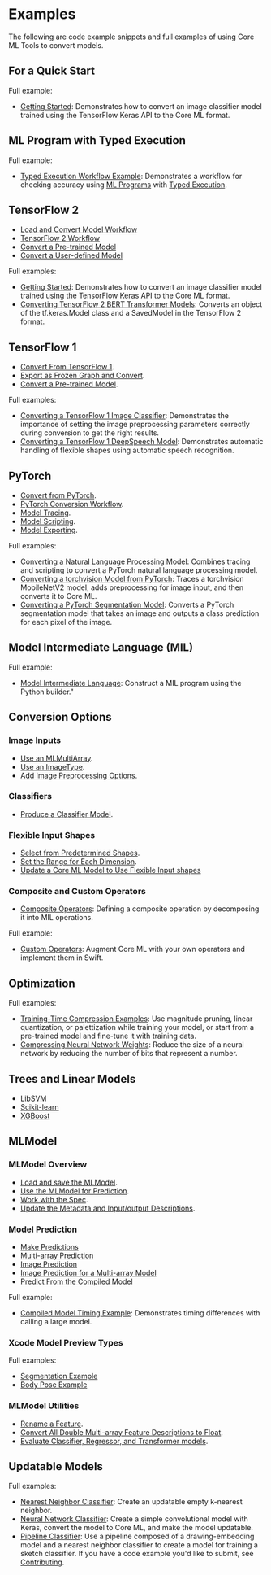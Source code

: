# Examples

The following are code example snippets and full examples of using Core ML Tools to convert models.

## For a Quick Start

Full example:

- [Getting Started](introductory-quickstart): Demonstrates how to convert an image classifier model trained using the TensorFlow Keras API to the Core ML format.

## ML Program with Typed Execution

Full example:

- [Typed Execution Workflow Example](typed-execution-example): Demonstrates a workflow for checking accuracy using [ML Programs](convert-to-ml-program) with [Typed Execution](typed-execution).

## TensorFlow 2

- [Load and Convert Model Workflow](load-and-convert-model)
- [TensorFlow 2 Workflow](tensorflow-2)
- [Convert a Pre-trained Model](tensorflow-2.md#convert-a-pre-trained-model)
- [Convert a User-defined Model](tensorflow-2.md#convert-a-user-defined-model)

Full examples:

- [Getting Started](introductory-quickstart): Demonstrates how to convert an image classifier model trained using the TensorFlow Keras API to the Core ML format.
- [Converting TensorFlow 2 BERT Transformer Models](convert-tensorflow-2-bert-transformer-models): Converts an object of the tf.keras.Model class and a SavedModel in the TensorFlow 2 format.

## TensorFlow 1

- [Convert From TensorFlow 1](load-and-convert-model.md#convert-from-tensorflow-1).
- [Export as Frozen Graph and Convert](tensorflow-1-workflow.md#export-as-a-frozen-graph-and-convert).
- [Convert a Pre-trained Model](tensorflow-1-workflow.md#convert-a-pre-trained-model).

Full examples:

- [Converting a TensorFlow 1 Image Classifier](convert-a-tensorflow-1-image-classifier): Demonstrates the importance of setting the image preprocessing parameters correctly during conversion to get the right results.
- [Converting a TensorFlow 1 DeepSpeech Model](convert-a-tensorflow-1-deepspeech-model): Demonstrates automatic handling of flexible shapes using automatic speech recognition.

## PyTorch

- [Convert from PyTorch](load-and-convert-model.md#convert-from-pytorch).
- [PyTorch Conversion Workflow](convert-pytorch-workflow).
- [Model Tracing](model-tracing).
- [Model Scripting](model-scripting).
- [Model Exporting](model-exporting).

Full examples:
- [Converting a Natural Language Processing Model](convert-nlp-model): Combines tracing and scripting to convert a PyTorch natural language processing model.
- [Converting a torchvision Model from PyTorch](convert-a-torchvision-model-from-pytorch): Traces a torchvision MobileNetV2 model, adds preprocessing for image input, and then converts it to Core ML.
- [Converting a PyTorch Segmentation Model](convert-a-pytorch-segmentation-model): Converts a PyTorch segmentation model that takes an image and outputs a class prediction for each pixel of the image.

## Model Intermediate Language (MIL)

Full example:

- [Model Intermediate Language](model-intermediate-language): Construct a MIL program using the Python builder."

## Conversion Options

### Image Inputs

- [Use an MLMultiArray](image-inputs.md#use-an-mlmultiarray).
- [Use an ImageType](image-inputs.md#use-an-imagetype).
- [Add Image Preprocessing Options](image-inputs.md#add-image-preprocessing-options).

### Classifiers

- [Produce a Classifier Model](classifiers.md#produce-a-classifier-model).

### Flexible Input Shapes
  
- [Select from Predetermined Shapes](flexible-inputs.md#select-from-predetermined-shapes).
- [Set the Range for Each Dimension](flexible-inputs.md#set-the-range-for-each-dimension).
- [Update a Core ML Model to Use Flexible Input shapes](flexible-inputs.md#update-a-core-ml-model-to-use-flexible-input-shapes)

### Composite and Custom Operators

- [Composite Operators](composite-operators): Defining a composite operation by decomposing it into MIL operations.  

Full example:

- [Custom Operators](custom-operators): Augment Core ML with your own operators and implement them in Swift.

## Optimization

Full examples:

- [Training-Time Compression Examples](https://apple.github.io/coremltools/source/coremltools.optimize.torch.examples.html): Use magnitude pruning, linear quantization, or palettization while training your model, or start from a pre-trained model and fine-tune it with training data.
- [Compressing Neural Network Weights](quantization-neural-network): Reduce the size of a neural network by reducing the number of bits that represent a number.

## Trees and Linear Models

- [LibSVM](libsvm-conversion)
- [Scikit-learn](sci-kit-learn-conversion)
- [XGBoost](xgboost-conversion)

## MLModel

### MLModel Overview

- [Load and save the MLModel](mlmodel.md#load-and-save-the-mlmodel).
- [Use the MLModel for Prediction](mlmodel.md#use-the-mlmodel-for-prediction).
- [Work with the Spec](mlmodel.md#work-with-the-spec).
- [Update the Metadata and Input/output Descriptions](mlmodel.md#update-the-metadata-and-inputoutput-descriptions).

### Model Prediction

- [Make Predictions](model-prediction)
- [Multi-array Prediction](model-prediction.md#multi-array-prediction)
- [Image Prediction](model-prediction.md#image-prediction)
- [Image Prediction for a Multi-array Model](model-prediction.md#image-prediction-for-a-multi-array-model)
- [Predict From the Compiled Model](model-prediction.md#predict-from-the-compiled-model)

Full example:
- [Compiled Model Timing Example](model-prediction.md#timing-example): Demonstrates timing differences with calling a large model.


### Xcode Model Preview Types

Full examples:

- [Segmentation Example](xcode-model-preview-types.md#segmentation-example)
- [Body Pose Example](xcode-model-preview-types.md#body-pose-example)

### MLModel Utilities

- [Rename a Feature](mlmodel-utilities.md#rename-a-feature).
- [Convert All Double Multi-array Feature Descriptions to Float](mlmodel-utilities.md#convert-all-double-multi-array-feature-descriptions-to-float).
- [Evaluate Classifier, Regressor, and Transformer models](mlmodel-utilities.md#evaluate-classifier-regressor-and-transformer-models).

## Updatable Models

Full examples:

- [Nearest Neighbor Classifier](updatable-nearest-neighbor-classifier): Create an updatable empty k-nearest neighbor. 
- [Neural Network Classifier](updatable-neural-network-classifier-on-mnist-dataset): Create a simple convolutional model with Keras, convert the model to Core ML, and make the model updatable.
- [Pipeline Classifier](updatable-tiny-drawing-classifier-pipeline-model): Use a pipeline composed of a drawing-embedding model and a nearest neighbor classifier to create a model for training a sketch classifier.
If you have a code example you'd like to submit, see [Contributing](how-to-contribute).

